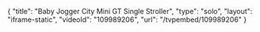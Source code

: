 {
    "title": "Baby Jogger City Mini GT Single Stroller",
    "type": "solo",
    "layout": "iframe-static",
    "videoId": "109989206",
    "url": "\/tvpembed\/109989206"
}